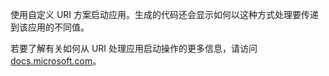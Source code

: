 ﻿使用自定义 URI 方案启动应用。生成的代码还会显示如何以这种方式处理要传递到该应用的不同值。

若要了解有关如何从 URI 处理应用启动操作的更多信息，请访问 [docs.microsoft.com](https://docs.microsoft.com/en-us/windows/uwp/launch-resume/handle-uri-activation)。

